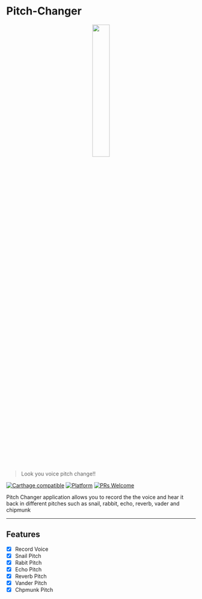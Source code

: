 # Pitch-Changer
<p align="center"><img width=30% src="https://user-images.githubusercontent.com/54300222/84586682-38c57b80-addf-11ea-9739-ba088322110b.png"></p>

> Look you voice pitch change!!

[![Carthage compatible](https://img.shields.io/badge/Carthage-compatible-4BC51D.svg?style=flat)](https://github.com/Carthage/Carthage)
[![Platform](https://img.shields.io/cocoapods/p/LFAlertController.svg?style=flat)](http://cocoapods.org/pods/LFAlertController)
[![PRs Welcome](https://img.shields.io/badge/PRs-welcome-brightgreen.svg?style=flat-square)](http://makeapullrequest.com)

Pitch Changer application allows you to record the the voice and hear it back in different pitches such as snail, rabbit, echo, reverb, vader and chipmunk
___

## Features

- [x] Record Voice
- [x] Snail Pitch 
- [x] Rabit Pitch
- [x] Echo Pitch
- [x] Reverb Pitch
- [x] Vander Pitch
- [x] Chpmunk Pitch